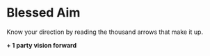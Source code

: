 # Blessed Aim

Know your direction by reading the thousand arrows that make it up.

**+ 1 party vision forward**

